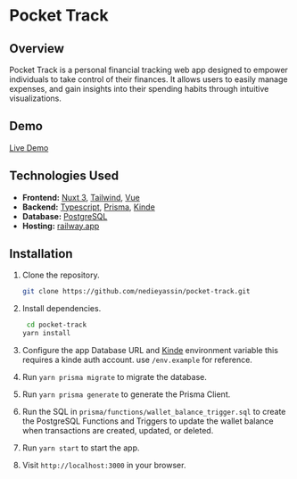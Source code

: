 # Pocket Track

## Overview

Pocket Track is a personal financial tracking web app designed to empower individuals to take control of their finances.
It allows users to easily manage expenses, and gain insights into their spending habits through intuitive
visualizations.

## Demo

[Live Demo](https://pocket-track.up.railway.app/)

## Technologies Used

- **Frontend:** [Nuxt 3](https://nuxt.com/), [Tailwind](https://tailwindcss.com/), [Vue](https://vuejs.org/)
- **Backend:** [Typescript](https://www.typescriptlang.org/), [Prisma](https://www.prisma.io/), [Kinde](https://kinde.com/)
- **Database:** [PostgreSQL](https://www.postgresql.org/)
- **Hosting:** [railway.app](https://railway.app/)

## Installation

1. Clone the repository.
   ```bash
   git clone https://github.com/nedieyassin/pocket-track.git 
   ```

2. Install dependencies.
   ```bash
    cd pocket-track
   yarn install
   ```

3. Configure the app Database URL and [Kinde](https://kinde.com/)  environment variable this requires a kinde auth account. use `/env.example` for
   reference.

4. Run `yarn prisma migrate` to migrate the database.
5. Run `yarn prisma generate` to generate the Prisma Client.
6. Run the SQL in `prisma/functions/wallet_balance_trigger.sql` to create the PostgreSQL Functions and Triggers to
   update the wallet balance when transactions are created, updated, or deleted.
6. Run `yarn start` to start the app.
7. Visit `http://localhost:3000` in your browser.
   

